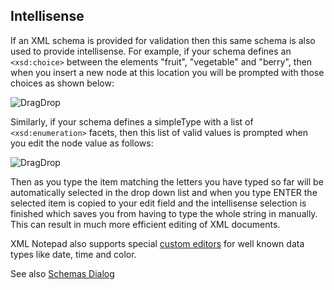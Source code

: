 
## Intellisense

If an XML schema is provided for validation then this same schema is also used to provide intellisense. For example, if
your schema defines an `<xsd:choice>` between the elements "fruit", "vegetable" and "berry", then when you insert a new
node at this location you will be prompted with those choices as shown below:

![DragDrop](../assets/images/intellisense.jpg)

Similarly, if your schema defines a simpleType with a list of `<xsd:enumeration>` facets, then this list of valid values
is prompted when you edit the node value as follows:

![DragDrop](../assets/images/intellisense2.jpg)

Then as you type the item matching the letters you have typed so far will be automatically selected in the drop down
list and when you type ENTER the selected item is copied to your edit field and the intellisense selection is finished
which saves you from having to type the whole string in manually. This can result in much more efficient editing of XML
documents.

XML Notepad also supports special [custom editors](customeditors.md) for well known data types like date, time and
color.

See also [Schemas Dialog](schemas.md)